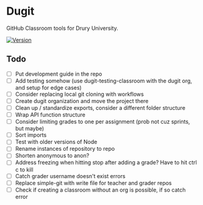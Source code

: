 # Dugit

GitHub Classroom tools for Drury University.

[![Version](https://img.shields.io/npm/v/dugit.svg)](https://npmjs.org/package/dugit)

## Todo

- [ ] Put development guide in the repo
- [ ] Add testing somehow (use dugit-testing-classroom with the dugit org, and setup for edge cases)
- [ ] Consider replacing local git cloning with workflows
- [ ] Create dugit organization and move the project there
- [ ] Clean up / standardize exports, consider a different folder structure
- [ ] Wrap API function structure
- [ ] Consider limiting grades to one per assignment (prob not cuz sprints, but maybe)
- [ ] Sort imports
- [ ] Test with older versions of Node
- [ ] Rename instances of repository to repo
- [ ] Shorten anonymous to anon?
- [ ] Address freezing when hitting stop after adding a grade? Have to hit ctrl c to kill
- [ ] Catch grader username doesn't exist errors
- [ ] Replace simple-git with write file for teacher and grader repos
- [ ] Check if creating a classroom without an org is possible, if so catch error
